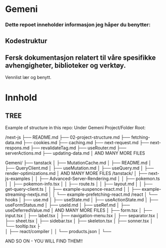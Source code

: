 # Gemeni

### Dette repoet inneholder informasjon jeg håper du benytter:

## Kodestruktur

## Fersk dokumentasjon relatert til våre spesifikke avhengigheter, biblioteker og verktøy.


Vennlist lær og benytt.


# Innhold

## TREE

Example of structure in this repo: 
Under Gemeni Project/Folder Root:

   /next-js
    ├── README.md
    ├── 02-project-structure.md
    ├── fetching-data.md
    ├── cookies.md
    ├── caching.md
    ├── next-request.md
    ├── next-respons.md
    ├── revalidateTag.md
    ├── useRouter.md
    ├── serverActions.md
    ├── updating-data.md
    │ AND MANY MORE FILES

  Gemeni/
    ├── tanstack
    │   ├── MutationCache.md
    │   ├── README.md
    │   ├── QueryClient.md
    │   ├── useMutation.md
    │   ├── useQuery.md
    │   ├── render-optimizations.md
    │    AND MANY MORE FILES
    /tanstack/
    │   ├── next-js-examples
    │   │   ├── Advanced-Server-Rendering.md
    │   │   ├── pokemon.ts
    │   │   ├── pokemon-info.tsx
    │   │   ├── route.ts
    │   │   ├── layout.md
    │   │   ├── get-query-client.ts
    │   │   ├── example-suspence-react.md
    │   │   ├── example-streaming-nextjs.md
    │   │   └── example-prefetching-react.md
    /react
    │   └── hooks
    │       ├── use.md
    │       ├── useState.md
    │       ├── useActionState.md
    │       ├── useFormStatus.md
    │       ├── useId.md
    │       ├── useRef.md
    │       ├── useDeferredValue.md
    │       AND MANY MORE FILES
    │       ├── form.tsx
    │       ├── input.tsx
    │       ├── label.tsx
    │       ├── navigation-menu.tsx
    │       ├── separator.tsx
    │       ├── sheet.tsx
    │       ├── sidebar.tsx
    │       ├── skeleton.tsx
    │       ├── sonner.tsx
    │       └── tooltip.tsx
    ├    
    │   ├── react/compiler
    │   │   └── products.json
    │   └── 
 
AND SO ON - YOU WILL FIND THEM!!
